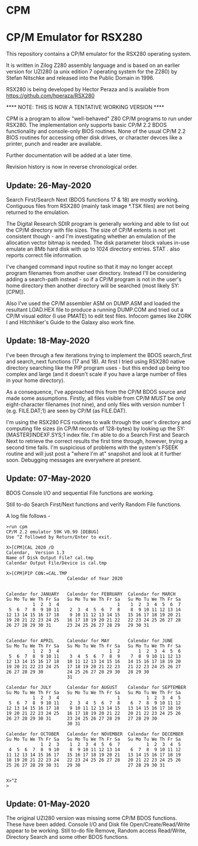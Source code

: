 # CPM
CP/M Emulator for RSX280
========================

This repository contains a CP/M emulator for the RSX280 operating system.

It is written in Zilog Z280 assembly language and is based on an earlier
version for UZI280 (a unix edition 7 operating system for the Z280)
by Stefan Nitschke and released into the Public Domain in 1996.

RSX280 is being developed by Hector Peraza and is available from
https://github.com/hperaza/RSX280

****  NOTE: THIS IS NOW A TENTATIVE WORKING VERSION  ****

CPM is a program to allow "well-behaved" Z80 CP/M programs to run
under RSX280.  The implementation only supports basic CP/M 2.2
BDOS functionality and console-only BIOS routines.  None of the
usual CP/M 2.2 BIOS routines for accessing other disk drives,
or character devces like a printer, punch and reader are
available.

Further documentation will be added at a later time.

Revision history is now in reverse chronological order.


Update: 26-May-2020
-------------------

Search First/Search Next (BDOS functions 17 & 18) are mostly working.
Contiguous files from RSX280 (mainly task image *.TSK files) are
not being returned to the emulation.

The Digital Research SDIR program is generally working and able to
list out the CP/M directory with file sizes.  The size of CP/M extents
is not yet consistent though - and I'm investigating whether an
emulation of the allocation vector bitmap is needed.  The disk
parameter block values in-use emulate an 8Mb hard disk with up to
1024 directory entries.  STAT *.* also reports correct file
information.

I've changed command input routine so that it may no longer accept
program filenames from another user directory.  Instead I'll be
considering adding a search-path instead - so if a CP/M program is
not in the user's home directory then another directory will be
searched (most likely SY:[CPM]).

Also I've used the CP/M assembler ASM on DUMP.ASM and loaded the
resultant LOAD.HEX file to produce a running DUMP.COM and tried
out a CP/M visual editor (I use PMATE) to edit test files.
Infocom games like ZORK I and Hitchhiker's Guide to the Galaxy
also work fine.


Update: 18-May-2020
-------------------

I've been through a few iterations trying to implement the BDOS search_first
and search_next functions (17 and 18).  At first I tried using RSX280
native directory searching like the PIP program uses - but this ended
up being too complex and large (and it doesn't scale if you have a
large number of files in your home directory).

As a consequence, I've approached this from the CP/M BDOS source
and made some assumptions.  Firstly, all files visible from CP/M
*MUST* be only eight-character filenames (not nine), and only
files with version number 1 (e.g. FILE.DAT;1) are seen by CP/M
(as FILE.DAT).

I'm using the RSX280 FCS routines to walk through the user's
directory and computing file sizes (in CP/M records of 128-bytes)
by looking up the SY:[MASTER]INDEXF.SYS;1 index file.  I'm able to
do a Search First and Search Next to retrieve the correct results
the first time through, however, trying a second time fails.  I'm
suspicious of problems with the system's FSEEK routine and will
just post a "where I'm at" snapshot and look at it further soon.
Debugging messages are everywhere at present.


Update: 07-May-2020
-------------------

BDOS Console I/O and sequential File functions are working.

Still to-do Search First/Next functions and verify Random File
functions.

A log file follows -

```
>run cpm
CP/M 2.2 emulator 59K V0.99 [DEBUG]
Use ^Z followed by Return/Enter to exit.

X>[CPM]CAL 2020 /D
Calendar,  Version 1.3
Name of Disk Output File? cal.tmp
Calendar Output File/Device is cal.tmp

X>[CPM]PIP CON:=CAL.TMP
                       Calendar of Year 2020


Calendar for JANUARY   Calendar for FEBRUARY  Calendar for MARCH
Su Mo Tu We Th Fr Sa   Su Mo Tu We Th Fr Sa   Su Mo Tu We Th Fr Sa
          1  2  3  4                      1    1  2  3  4  5  6  7
 5  6  7  8  9 10 11    2  3  4  5  6  7  8    8  9 10 11 12 13 14
12 13 14 15 16 17 18    9 10 11 12 13 14 15   15 16 17 18 19 20 21
19 20 21 22 23 24 25   16 17 18 19 20 21 22   22 23 24 25 26 27 28
26 27 28 29 30 31      23 24 25 26 27 28 29   29 30 31


Calendar for APRIL     Calendar for MAY       Calendar for JUNE
Su Mo Tu We Th Fr Sa   Su Mo Tu We Th Fr Sa   Su Mo Tu We Th Fr Sa
          1  2  3  4                   1  2       1  2  3  4  5  6
 5  6  7  8  9 10 11    3  4  5  6  7  8  9    7  8  9 10 11 12 13
12 13 14 15 16 17 18   10 11 12 13 14 15 16   14 15 16 17 18 19 20
19 20 21 22 23 24 25   17 18 19 20 21 22 23   21 22 23 24 25 26 27
26 27 28 29 30         24 25 26 27 28 29 30   28 29 30
                       31

Calendar for JULY      Calendar for AUGUST    Calendar for SEPTEMBER
Su Mo Tu We Th Fr Sa   Su Mo Tu We Th Fr Sa   Su Mo Tu We Th Fr Sa
          1  2  3  4                      1          1  2  3  4  5
 5  6  7  8  9 10 11    2  3  4  5  6  7  8    6  7  8  9 10 11 12
12 13 14 15 16 17 18    9 10 11 12 13 14 15   13 14 15 16 17 18 19
19 20 21 22 23 24 25   16 17 18 19 20 21 22   20 21 22 23 24 25 26
26 27 28 29 30 31      23 24 25 26 27 28 29   27 28 29 30
                       30 31

Calendar for OCTOBER   Calendar for NOVEMBER  Calendar for DECEMBER
Su Mo Tu We Th Fr Sa   Su Mo Tu We Th Fr Sa   Su Mo Tu We Th Fr Sa
             1  2  3    1  2  3  4  5  6  7          1  2  3  4  5
 4  5  6  7  8  9 10    8  9 10 11 12 13 14    6  7  8  9 10 11 12
11 12 13 14 15 16 17   15 16 17 18 19 20 21   13 14 15 16 17 18 19
18 19 20 21 22 23 24   22 23 24 25 26 27 28   20 21 22 23 24 25 26
25 26 27 28 29 30 31   29 30                  27 28 29 30 31


X>^Z
>
```

Update: 01-May-2020
-------------------

The original UZI280 version was missing some CP/M BDOS functions.
These have been added.  Console I/O and Disk file Open/Create/Read/Write
appear to be working.   Still to-do file Remove, Random access Read/Write,
Directory Search and some other BDOS functions.


